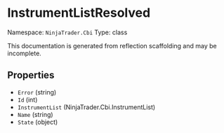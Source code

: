 # InstrumentListResolved

Namespace: `NinjaTrader.Cbi`
Type: class

This documentation is generated from reflection scaffolding and may be incomplete.

## Properties
- `Error` (string)
- `Id` (int)
- `InstrumentList` (NinjaTrader.Cbi.InstrumentList)
- `Name` (string)
- `State` (object)
